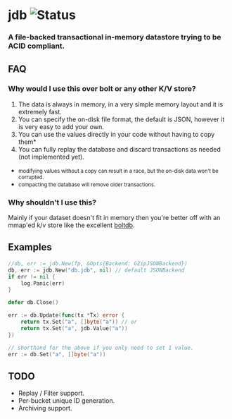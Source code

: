 # jdb ![Status](https://img.shields.io/badge/status-beta-red.svg)

### A file-backed transactional in-memory datastore trying to be ACID compliant.

## FAQ

### Why would I use this over bolt or any other K/V store?

1. The data is always in memory, in a very simple memory layout and it is extremely fast.
2. You can specify the on-disk file format, the default is JSON, however
it is very easy to add your own.
3. You can use the values directly in your code without having to copy them*
4. You can fully replay the database and discard transactions as needed (not implemented yet).

* <small>modifying values without a copy can result in a race, but the on-disk data won't be corrupted.</small>
* <small>compacting the database will remove older transactions.</small>

### Why shouldn't I use this?

Mainly if your dataset doesn't fit in memory then you're better off with
an mmap'ed k/v store like the excellent [boltdb](https://github.com/boltdb/bolt).

## Examples

```go
//db, err := jdb.New(fp, &Opts{Backend: GZipJSONBackend})
db, err := jdb.New("db.jdb", nil) // default JSONBackend
if err != nil {
	log.Panic(err)
}

defer db.Close()

err := db.Update(func(tx *Tx) error {
	return tx.Set("a", []byte("a")) // or
	return tx.Set("a", jdb.Value("a"))
})

// shorthand for the above if you only need to set 1 value.
err := db.Set("a", []byte("a"))
```

## TODO

* Replay / Filter support.
* Per-bucket unique ID generation.
* Archiving support.